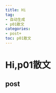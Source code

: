 ```yaml
---
title: Hi
tag: 
- 自动生成
- p01散文
categories:
- post+
toc: p01散文
---
```

<h1 id="hip01散文">Hi,p01散文</h1>
<h2 id="post">post</h2>
